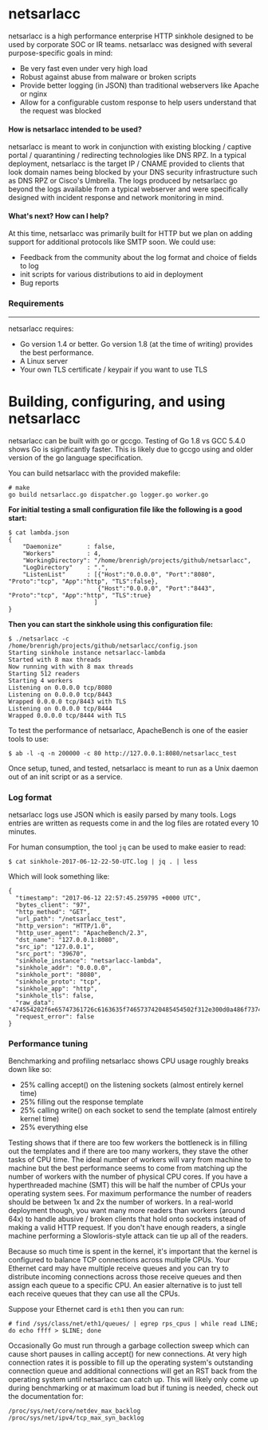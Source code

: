 netsarlacc
===================

netsarlacc is a high performance enterprise HTTP sinkhole designed to be used by corporate SOC or IR teams.  netsarlacc was designed with several purpose-specific goals in mind:

 - Be very fast even under very high load
 - Robust against abuse from malware or broken scripts
 - Provide better logging (in JSON) than traditional webservers like Apache or nginx
 - Allow for a configurable custom response to help users understand that the request was blocked

#### How is netsarlacc intended to be used?
netsarlacc is meant to work in conjunction with existing blocking / captive portal / quarantining / redirecting technologies like DNS RPZ.  In a typical deployment, netsarlacc is the target IP / CNAME provided to clients that look domain names being blocked by your DNS security infrastructure such as DNS RPZ or Cisco's Umbrella.  The logs produced by netsarlacc go beyond the logs available from a typical webserver and were specifically designed with incident response and network monitoring in mind.

#### What's next? How can I help?
At this time, netsarlacc was primarily built for HTTP but we plan on adding support for additional protocols like SMTP soon.  We could use:

- Feedback from the community about the log format and choice of fields to log
- init scripts for various distributions to aid in deployment
- Bug reports

### Requirements
-------------
netsarlacc requires:

- Go version 1.4 or better.  Go version 1.8 (at the time of writing) provides the best performance.
- A Linux server
- Your own TLS certificate / keypair if you want to use TLS


Building, configuring, and using netsarlacc
===================
netsarlacc can be built with go or gccgo.  Testing of Go 1.8 vs GCC 5.4.0 shows Go is significantly faster.  This is likely due to gccgo using and older version of the go language specification.

You can build netsarlacc with the provided makefile:
```
# make
go build netsarlacc.go dispatcher.go logger.go worker.go
```

**For initial testing a small configuration file like the following is a good start:**
```
$ cat lambda.json
{
    "Daemonize"       : false,
    "Workers"         : 4,
    "WorkingDirectory": "/home/brenrigh/projects/github/netsarlacc",
    "LogDirectory"    : ".",
    "ListenList"      : [{"Host":"0.0.0.0", "Port":"8080", "Proto":"tcp", "App":"http", "TLS":false},
                         {"Host":"0.0.0.0", "Port":"8443", "Proto":"tcp", "App":"http", "TLS":true}
                        ]
}
```

**Then you can start the sinkhole using this configuration file:**
```
$ ./netsarlacc -c /home/brenrigh/projects/github/netsarlacc/config.json
Starting sinkhole instance netsarlacc-lambda
Started with 8 max threads
Now running with with 8 max threads
Starting 512 readers
Starting 4 workers
Listening on 0.0.0.0 tcp/8080
Listening on 0.0.0.0 tcp/8443
Wrapped 0.0.0.0 tcp/8443 with TLS
Listening on 0.0.0.0 tcp/8444
Wrapped 0.0.0.0 tcp/8444 with TLS
```

To test the performance of netsarlacc, ApacheBench is one of the easier tools to use:
```
$ ab -l -q -n 200000 -c 80 http://127.0.0.1:8080/netsarlacc_test
```

Once setup, tuned, and tested, netsarlacc is meant to run as a Unix daemon out of an init script or as a service.


### Log format
netsarlacc logs use JSON which is easily parsed by many tools. Logs entries are written as requests come in and the log files are rotated every 10 minutes.

For human consumption, the tool `jq` can be used to make easier to read:

```
$ cat sinkhole-2017-06-12-22-50-UTC.log | jq . | less
```

Which will look something like:
```
{
  "timestamp": "2017-06-12 22:57:45.259795 +0000 UTC",
  "bytes_client": "97",
  "http_method": "GET",
  "url_path": "/netsarlacc_test",
  "http_version": "HTTP/1.0",
  "http_user_agent": "ApacheBench/2.3",
  "dst_name": "127.0.0.1:8080",
  "src_ip": "127.0.0.1",
  "src_port": "39670",
  "sinkhole_instance": "netsarlacc-lambda",
  "sinkhole_addr": "0.0.0.0",
  "sinkhole_port": "8080",
  "sinkhole_proto": "tcp",
  "sinkhole_app": "http",
  "sinkhole_tls": false,
  "raw_data": "474554202f6e65747361726c6163635f7465737420485454502f312e300d0a486f73743a203132372e302e302e313a383038300d0a557365722d4167656e743a2041706163686542656e63682f322e330d0a4163636570743a202a2f2a0d0a0d0a",
  "request_error": false
}
```

### Performance tuning
Benchmarking and profiling netsarlacc shows CPU usage roughly breaks down like so:

- 25% calling accept() on the listening sockets (almost entirely kernel time)
- 25% filling out the response template
- 25% calling write() on each socket to send the template (almost entirely kernel time)
- 25% everything else

Testing shows that if there are too few workers the bottleneck is in filling out the templates and if there are too many workers, they stave the other tasks of CPU time.  The ideal number of workers will vary from machine to machine but the best performance seems to come from matching up the number of workers with the number of physical CPU cores.  If you have a hyperthreaded machine (SMT) this will be half the number of CPUs your operating system sees.  For maximum performance the number of readers should be between 1x and 2x the number of workers.  In a real-world deployment though, you want many more readers than workers (around 64x) to handle abusive / broken clients that hold onto sockets instead of making a valid HTTP request.  If you don't have enough readers, a single machine performing a Slowloris-style attack can tie up all of the readers.

Because so much time is spent in the kernel, it's important that the kernel is configured to balance TCP connections across multiple CPUs.  Your Ethernet card may have multiple receive queues and you can try to distribute incoming connections across those receive queues and then assign each queue to a specific CPU.  An easier alternative is to just tell each receive queues that they can use all the CPUs.

Suppose your Ethernet card is `eth1` then you can run:
```
# find /sys/class/net/eth1/queues/ | egrep rps_cpus | while read LINE; do echo ffff > $LINE; done
```

Occasionally Go must run through a garbage collection sweep which can cause short pauses in calling accept() for new connections.  At very high connection rates it is possible to fill up the operating system's outstanding connection queue and additional connections will get an RST back from the operating system until netsarlacc can catch up.  This will likely only come up during benchmarking or at maximum load but if tuning is needed, check out the documentation for:

```
/proc/sys/net/core/netdev_max_backlog
/proc/sys/net/ipv4/tcp_max_syn_backlog
```
